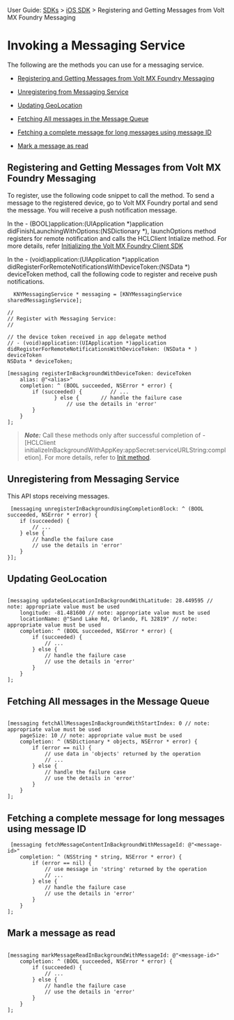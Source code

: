                              

User Guide: [SDKs](../Foundry_SDKs.md) > [iOS SDK](Installing.md) > Registering and Getting Messages from Volt MX Foundry Messaging

Invoking a Messaging Service
============================

The following are the methods you can use for a messaging service.

*   [Registering and Getting Messages from Volt MX Foundry Messaging](#registering-and-getting-messages-from-foundry-messaging)
*   [Unregistering from Messaging Service](#unregistering-from-messaging-service)
*   [Updating GeoLocation](#updating-geolocation)
*   [Fetching All messages in the Message Queue](#fetching-all-messages-in-the-message-queue)
    
*   [Fetching a complete message for long messages using message ID](#fetching-a-complete-message-for-long-messages-using-message-id)
    
*   [Mark a message as read](#mark-a-message-as-read)
    

Registering and Getting Messages from Volt MX Foundry Messaging
--------------------------------------------------------------

To register, use the following code snippet to call the method. To send a message to the registered device, go to Volt MX Foundry portal and send the message. You will receive a push notification message.

In the - (BOOL)application:(UIApplication \*)application didFinishLaunchingWithOptions:(NSDictionary \*), launchOptions method registers for remote notification and calls the HCLClient Intialize method. For more details, refer [Initializing the Volt MX Foundry Client SDK](#Initiali)

In the - (void)application:(UIApplication \*)application didRegisterForRemoteNotificationsWithDeviceToken:(NSData \*) deviceToken method, call the following code to register and receive push notifications.

```
  KNYMessagingService * messaging = [KNYMessagingService sharedMessagingService];

//
// Register with Messaging Service:
//

// the device token received in app delegate method
// - (void)application:(UIApplication *)application 
didRegisterForRemoteNotificationsWithDeviceToken: (NSData * ) deviceToken
NSData * deviceToken;

[messaging registerInBackgroundWithDeviceToken: deviceToken
    alias: @"<alias>"
    completion: ^ (BOOL succeeded, NSError * error) {    
        if (succeeded) {         // ...
               } else {       // handle the failure case
                   // use the details in 'error'
        }
    }
];
```

> **_Note:_** Call these methods only after successful completion of -\[HCLClient initializeInBackgroundWithAppKey:appSecret:serviceURLString:completion\]. For more details, refer to [Init method](#NoteInit).  

Unregistering from Messaging Service
------------------------------------

This API stops receiving messages.

```
 [messaging unregisterInBackgroundUsingCompletionBlock: ^ (BOOL succeeded, NSError * error) {
    if (succeeded) {
        // ...
    } else {
        // handle the failure case
        // use the details in 'error'
    }
}];

```

Updating GeoLocation
--------------------

```
 
[messaging updateGeoLocationInBackgroundWithLatitude: 28.449595 // note: appropriate value must be used
    longitude: -81.481600 // note: appropriate value must be used
    locationName: @"Sand Lake Rd, Orlando, FL 32819" // note: appropriate value must be used
    completion: ^ (BOOL succeeded, NSError * error) {
        if (succeeded) {
            // ...
        } else {
            // handle the failure case
            // use the details in 'error'
        }
    }
];

```

Fetching All messages in the Message Queue
------------------------------------------

```
 
[messaging fetchAllMessagesInBackgroundWithStartIndex: 0 // note: appropriate value must be used
    pageSize: 10 // note: appropriate value must be used
    completion: ^ (NSDictionary * objects, NSError * error) {
        if (error == nil) {
            // use data in 'objects' returned by the operation
            // ...
        } else {
            // handle the failure case
            // use the details in 'error'
        }
    }
];
```

Fetching a complete message for long messages using message ID
--------------------------------------------------------------

```
 [messaging fetchMessageContentInBackgroundWithMessageId: @"<message-id>"
    completion: ^ (NSString * string, NSError * error) {
        if (error == nil) {
            // use message in 'string' returned by the operation
            // ...
        } else {
            // handle the failure case
            // use the details in 'error'
        }
    }
];
```

Mark a message as read
----------------------

```
 
[messaging markMessageReadInBackgroundWithMessageId: @"<message-id>"
    completion: ^ (BOOL succeeded, NSError * error) {
        if (succeeded) {
            // ...
        } else {
            // handle the failure case
            // use the details in 'error'
        }
    }
];
```
